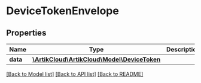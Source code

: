 # DeviceTokenEnvelope

## Properties
Name | Type | Description | Notes
------------ | ------------- | ------------- | -------------
**data** | [**\ArtikCloud\ArtikCloud\Model\DeviceToken**](DeviceToken.md) |  | 

[[Back to Model list]](../README.md#documentation-for-models) [[Back to API list]](../README.md#documentation-for-api-endpoints) [[Back to README]](../README.md)


